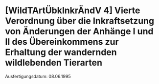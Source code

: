 # [WildTArtÜbkInkrÄndV 4] Vierte Verordnung über die Inkraftsetzung von Änderungen der Anhänge I und II des Übereinkommens zur Erhaltung der wandernden wildlebenden Tierarten

Ausfertigungsdatum: 08.06.1995

 